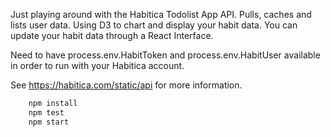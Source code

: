 Just playing around with the Habitica Todolist App API. Pulls, caches and lists user data. Using D3 to chart and display your habit data. You can update your habit data through a React Interface.

Need to have process.env.HabitToken and process.env.HabitUser available in order to run with your Habitica account. 

See https://habitica.com/static/api for more information.

```bash
	npm install
	npm test
	npm start
```




